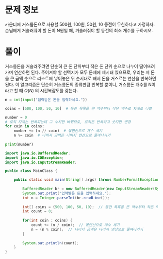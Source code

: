 # 문제 정보

카운터에 거스름돈으로 사용할 500원, 100원, 50원, 10 동전이 무한하다고 가정하자. 손님에게 거슬러줘야 할 돈이 N원일 때, 거슬러줘야 할 동전의 최소 개수를 구하시오.


# 풀이

거스름돈을 거슬러주려면 단순히 큰 돈 단위부터 작은 돈 단위 순으로 나누어 떨어뜨려가며 연산하면 된다. 주어져야 할 선택지가 모두 문제에 제시돼 있으므로, 우리는 저 돈을 큰 금액 순으로 리스트에 넣어놓은 뒤 순서대로 빼서 돈을 거스르는 연산을 반복하면 된다. 이 알고리즘은 단순히 거스름돈의 종류만큼 반복할 뿐이니, 거스름돈 개수를 N이라고 할 때 $O(N)$ 의 시간복잡도를 갖는다.

```python
n = int(input("입력받은 돈을 입력하세요."))

coins = [500, 100, 50, 10]  # 동전 목록을 큰 액수부터 작은 액수로 차례로 나열

number = 0
# 로직 자체는 반복되는데 그 수치만 바뀌므로, 로직은 반복하고 숫자만 변경
for coin in coins:
    number += (n // coin)  # 몫연산으로 개수 세기
    n %= coin  # 나머지 금액은 나머지 연산으로 줄여나가기
    
print(number)
```

```java
import java.io.BufferedReader;
import java.io.IOException;
import java.io.InputStreamReader;

public class MainClass {

	public static void main(String[] args) throws NumberFormatException, IOException {
		
		BufferedReader br = new BufferedReader(new InputStreamReader(System.in));
		System.out.print("입력받은 돈을 입력하세요.");
		int n = Integer.parseInt(br.readLine());
		
		int[] coins = {500, 100, 50, 10};  // 동전 목록을 큰 액수부터 작은 액수로 차례로 나열
		int count = 0;
		
		for(int coin : coins) {
			count += (n / coin);  // 몫연산으로 개수 세기
			n = (n % coin);  // 나머지 금액은 나머지 연산으로 줄여나가기
		}
		
		System.out.println(count);
	}
}
```